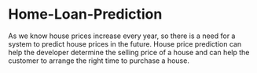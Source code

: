 # Home-Loan-Prediction
As we know house prices increase every year, so there is a need for a system to predict house prices in the future. House price prediction can help the developer determine the selling price of a house and can help the customer to arrange the right time to purchase a house.
